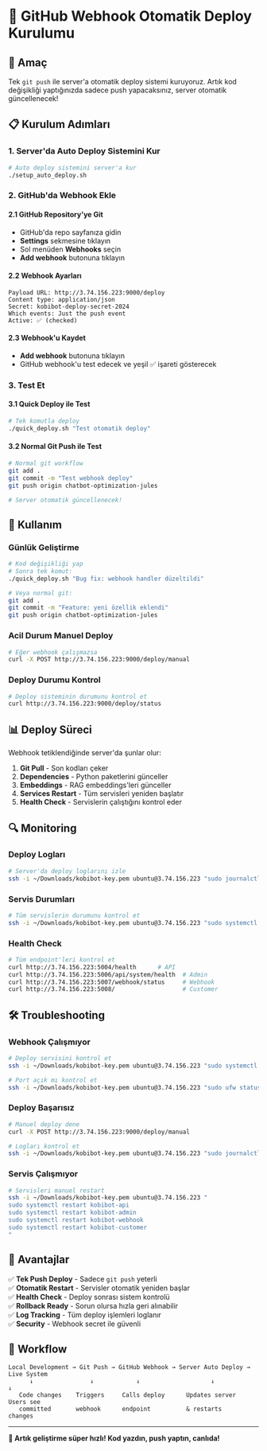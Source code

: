 # 🚀 GitHub Webhook Otomatik Deploy Kurulumu

## 🎯 Amaç
Tek `git push` ile server'a otomatik deploy sistemi kuruyoruz. Artık kod değişikliği yaptığınızda sadece push yapacaksınız, server otomatik güncellenecek!

## 📋 Kurulum Adımları

### 1. Server'da Auto Deploy Sistemini Kur
```bash
# Auto deploy sistemini server'a kur
./setup_auto_deploy.sh
```

### 2. GitHub'da Webhook Ekle

#### 2.1 GitHub Repository'ye Git
- GitHub'da repo sayfanıza gidin
- **Settings** sekmesine tıklayın
- Sol menüden **Webhooks** seçin
- **Add webhook** butonuna tıklayın

#### 2.2 Webhook Ayarları
```
Payload URL: http://3.74.156.223:9000/deploy
Content type: application/json
Secret: kobibot-deploy-secret-2024
Which events: Just the push event
Active: ✅ (checked)
```

#### 2.3 Webhook'u Kaydet
- **Add webhook** butonuna tıklayın
- GitHub webhook'u test edecek ve yeşil ✅ işareti gösterecek

### 3. Test Et

#### 3.1 Quick Deploy ile Test
```bash
# Tek komutla deploy
./quick_deploy.sh "Test otomatik deploy"
```

#### 3.2 Normal Git Push ile Test
```bash
# Normal git workflow
git add .
git commit -m "Test webhook deploy"
git push origin chatbot-optimization-jules

# Server otomatik güncellenecek!
```

## 🔧 Kullanım

### Günlük Geliştirme
```bash
# Kod değişikliği yap
# Sonra tek komut:
./quick_deploy.sh "Bug fix: webhook handler düzeltildi"

# Veya normal git:
git add .
git commit -m "Feature: yeni özellik eklendi"
git push origin chatbot-optimization-jules
```

### Acil Durum Manuel Deploy
```bash
# Eğer webhook çalışmazsa
curl -X POST http://3.74.156.223:9000/deploy/manual
```

### Deploy Durumu Kontrol
```bash
# Deploy sisteminin durumunu kontrol et
curl http://3.74.156.223:9000/deploy/status
```

## 📊 Deploy Süreci

Webhook tetiklendiğinde server'da şunlar olur:

1. **Git Pull** - Son kodları çeker
2. **Dependencies** - Python paketlerini günceller  
3. **Embeddings** - RAG embeddings'leri günceller
4. **Services Restart** - Tüm servisleri yeniden başlatır
5. **Health Check** - Servislerin çalıştığını kontrol eder

## 🔍 Monitoring

### Deploy Logları
```bash
# Server'da deploy loglarını izle
ssh -i ~/Downloads/kobibot-key.pem ubuntu@3.74.156.223 "sudo journalctl -u kobibot-deploy -f"
```

### Servis Durumları
```bash
# Tüm servislerin durumunu kontrol et
ssh -i ~/Downloads/kobibot-key.pem ubuntu@3.74.156.223 "sudo systemctl status kobibot-*"
```

### Health Check
```bash
# Tüm endpoint'leri kontrol et
curl http://3.74.156.223:5004/health      # API
curl http://3.74.156.223:5006/api/system/health  # Admin
curl http://3.74.156.223:5007/webhook/status     # Webhook
curl http://3.74.156.223:5008/                   # Customer
```

## 🛠️ Troubleshooting

### Webhook Çalışmıyor
```bash
# Deploy servisini kontrol et
ssh -i ~/Downloads/kobibot-key.pem ubuntu@3.74.156.223 "sudo systemctl status kobibot-deploy"

# Port açık mı kontrol et
ssh -i ~/Downloads/kobibot-key.pem ubuntu@3.74.156.223 "sudo ufw status | grep 9000"
```

### Deploy Başarısız
```bash
# Manuel deploy dene
curl -X POST http://3.74.156.223:9000/deploy/manual

# Logları kontrol et
ssh -i ~/Downloads/kobibot-key.pem ubuntu@3.74.156.223 "sudo journalctl -u kobibot-deploy -n 50"
```

### Servis Çalışmıyor
```bash
# Servisleri manuel restart
ssh -i ~/Downloads/kobibot-key.pem ubuntu@3.74.156.223 "
sudo systemctl restart kobibot-api
sudo systemctl restart kobibot-admin  
sudo systemctl restart kobibot-webhook
sudo systemctl restart kobibot-customer
"
```

## 🎉 Avantajlar

✅ **Tek Push Deploy** - Sadece `git push` yeterli  
✅ **Otomatik Restart** - Servisler otomatik yeniden başlar  
✅ **Health Check** - Deploy sonrası sistem kontrolü  
✅ **Rollback Ready** - Sorun olursa hızla geri alınabilir  
✅ **Log Tracking** - Tüm deploy işlemleri loglanır  
✅ **Security** - Webhook secret ile güvenli  

## 🚀 Workflow

```
Local Development → Git Push → GitHub Webhook → Server Auto Deploy → Live System
      ↓                ↓            ↓                    ↓              ↓
   Code changes    Triggers     Calls deploy      Updates server    Users see
   committed       webhook      endpoint          & restarts        changes
```

---

**🎯 Artık geliştirme süper hızlı! Kod yazdın, push yaptın, canlıda!**